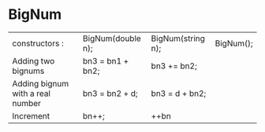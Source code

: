 # BigNum


|                  |                    |                  |                  |
|------------------|--------------------|------------------|------------------|
| constructors :   | BigNum(double n);  | BigNum(string n); |     BigNum();    |
|Adding two bignums|bn3 = bn1 + bn2;     |bn3 += bn2;        |                  |
|Adding bignum with a real number| bn3 = bn2 + d; | bn3 = d + bn2;|      |
| Increment |bn++; | ++bn |         |

